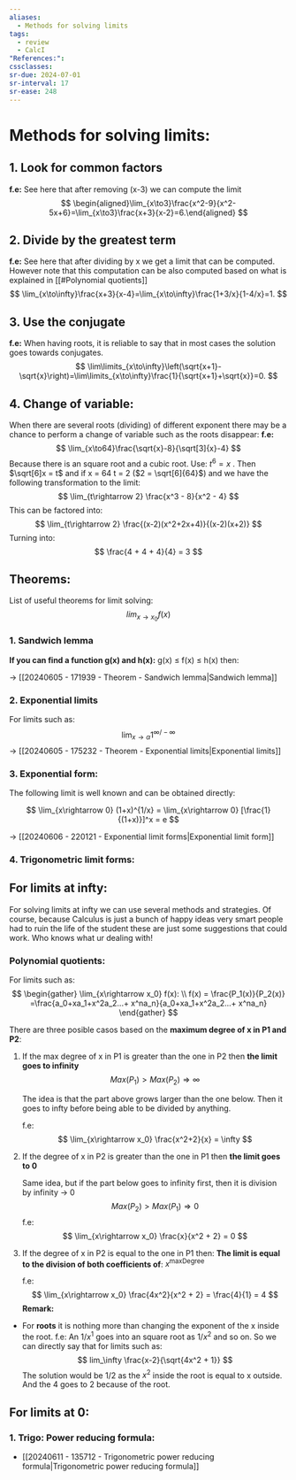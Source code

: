 ```yaml
---
aliases:
  - Methods for solving limits
tags:
  - review
  - CalcI
"References:": 
cssclasses:
sr-due: 2024-07-01
sr-interval: 17
sr-ease: 248
---
```

# Methods for solving limits:

## 1. **Look for common factors**
**f.e:** See here that after removing (x-3) we can compute the limit
$$
\begin{aligned}\lim_{x\to3}\frac{x^2-9}{x^2-5x+6}=\lim_{x\to3}\frac{x+3}{x-2}=6.\end{aligned}
$$

## 2. **Divide by the greatest term**
**f.e:** See here that after dividing by x we get a limit that can be computed. However note that this computation can be also computed based on what is explained in [[#Polynomial quotients]]  
$$
\lim_{x\to\infty}\frac{x+3}{x-4}=\lim_{x\to\infty}\frac{1+3/x}{1-4/x}=1.
$$

## 3. **Use the conjugate**
**f.e:** When having roots, it is reliable to say that in most cases the solution goes towards conjugates. 
$$
\lim\limits_{x\to\infty}\left(\sqrt{x+1}-\sqrt{x}\right)=\lim\limits_{x\to\infty}\frac{1}{\sqrt{x+1}+\sqrt{x}}=0.
$$
## 4. Change of variable: 
When there are several roots (dividing) of different exponent there may be a chance to perform a change of variable such as the roots disappear: 
**f.e:**
	$$
	\lim_{x\to64}\frac{\sqrt{x}-8}{\sqrt[3]{x}-4}
	$$
	Because there is an square root and a cubic root. Use: $t^6 = x$ . Then $\sqrt[6]x = t$ and if x = 64   t = 2 ($2 = \sqrt[6]{64}$) and we have the following transformation to the limit: 
	$$
	\lim_{t\rightarrow 2} \frac{x^3 - 8}{x^2 - 4}
	$$
	This can be factored into: 
	$$
	\lim_{t\rightarrow 2} \frac{(x-2)(x^2+2x+4)}{(x-2)(x+2)}
	$$
	Turning into: 
	$$
	\frac{4 + 4 + 4}{4} = 3
	$$


## Theorems: 
List of useful theorems for limit solving: 
$$
lim_{x\rightarrow x_0} f(x)
$$
### 1. Sandwich lemma
**If you can find a function g(x) and h(x):** g(x) ≤ f(x) ≤ h(x) then:
   
→ [[20240605 - 171939 - Theorem - Sandwich lemma|Sandwich lemma]]
  
### 2. Exponential limits
For limits such as:
$$\lim_{x\rightarrow \alpha} 1^{\infty /-\infty}$$
→ [[20240605 - 175232 - Theorem - Exponential limits|Exponential limits]] 

### 3. Exponential form: 
The following limit is well known and can be obtained directly:

$$
\lim_{x\rightarrow 0} (1+x)^{1/x} = \lim_{x\rightarrow 0} [\frac{1} {(1+x)}]^x = e
$$

→ [[20240606 - 220121 - Exponential limit forms|Exponential limit form]]

### 4. Trigonometric limit forms: 


## For limits at infty:

For solving limits at infty we can use several methods and strategies. Of course, because Calculus is just a bunch of happy ideas very smart people had to ruin the life of the student these are just some suggestions that could work. Who knows what ur dealing with!

### Polynomial quotients:
For limits such as: 
$$
\begin{gather}
\lim_{x\rightarrow x_0} f(x): \\ f(x) = \frac{P_1(x)}{P_2(x)} =\frac{a_0+xa_1+x^2a_2...+ x^na_n}{a_0+xa_1+x^2a_2...+ x^na_n}
\end{gather}
$$

There are three posible casos based on the **maximum degree of x in P1 and P2**: 

1. If the max degree of x in P1 is greater than the one in P2 then **the limit goes to infinity**
   $$
   Max(P_1) > Max(P_2) \Rightarrow \infty
   $$
   
   The idea is that the part above grows larger than the one below. Then it goes to infty before being able to be divided by anything. 
   
   f.e: 
	   $$
	   \lim_{x\rightarrow x_0} \frac{x^2+2}{x} = \infty
	   $$

2. If the degree of x in P2 is greater than the one in P1 then **the limit goes to 0**
   
   Same idea, but if the part below goes to infinity first, then it is division by infinity → 0 
   $$
   Max(P_2) > Max(P_1) \Rightarrow 0
   $$
   f.e: 
   $$
	   \lim_{x\rightarrow x_0} \frac{x}{x^2 + 2} = 0
	$$

3. If the degree of x in P2 is equal to the one in P1 then:
   **The limit is equal to the division of both coefficients of**: $x^{\text{maxDegree}}$
   
   f.e: 
	   $$
	   \lim_{x\rightarrow x_0} \frac{4x^2}{x^2 + 2} = \frac{4}{1} = 4
	   $$
**Remark:**
+ For **roots** it is nothing more than changing the exponent of the x inside the root. 
  f.e: An $1/x^1$ goes into an square root as $1/x^2$ and so on. 
  So we can directly say that for limits such as: 
  $$
  lim_\infty \frac{x-2}{\sqrt{4x^2 + 1}}
  $$
  The solution would be 1/2 as the $x^2$ inside the root is equal to x outside. And the 4 goes to 2 because of the root. 

## For limits at 0: 

### 1. Trigo: Power reducing formula: 
+ [[20240611 - 135712 - Trigonometric power reducing formula|Trigonometric power reducing formula]]

